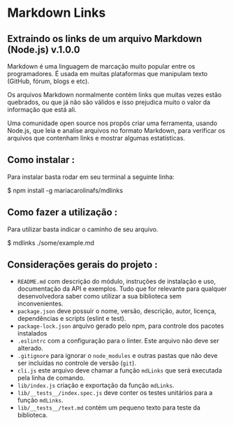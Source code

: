 # Markdown Links

## Extraindo os links de um arquivo Markdown (Node.js) v.1.0.0

Markdown é uma linguagem de marcação muito popular entre os programadores. É usada em muitas plataformas que manipulam texto (GitHub, fórum, blogs e etc).

Os arquivos Markdown normalmente contém links que muitas vezes estão quebrados, ou que já não são válidos e isso prejudica muito o valor da informação que está ali.

Uma comunidade open source nos propôs criar uma ferramenta, usando Node.js, que leia e analise arquivos no formato Markdown, para verificar os arquivos que contenham links e mostrar algumas estatísticas.

## Como instalar :
Para instalar basta rodar em seu terminal a seguinte linha:

 $ npm install -g mariacarolinafs/mdlinks

## Como fazer a utilização :
Para utilizar basta indicar o caminho de seu arquivo.

 $ mdlinks ./some/example.md

 ## Considerações gerais do projeto :

* `README.md` com descrição do módulo, instruções de instalação e uso,
  documentação da API e exemplos. Tudo que for relevante para qualquer
  desenvolvedora saber como utilizar a sua biblioteca sem inconvenientes.
* `package.json` deve possuir o nome, versão, descrição, autor, licença,
  dependências e scripts (eslint e test).
* `package-lock.json` arquivo gerado pelo npm, para controle dos pacotes
  instalados
* `.eslintrc` com a configuração para o linter. Este arquivo não deve ser
  alterado.
* `.gitignore` para ignorar o `node_modules` e outras pastas que não deve ser
  incluídas no controle de versão (`git`).
* `cli.js` este arquivo deve chamar a função `mdLinks` que será executada pela
  linha de comando.
* `lib/index.js` criação e exportação da função `mdLinks`.
* `lib/__tests__/index.spec.js` deve conter os testes unitários para a função
  `mdLinks`.
* `lib/__tests__/text.md` contém um pequeno texto para teste da biblioteca.







